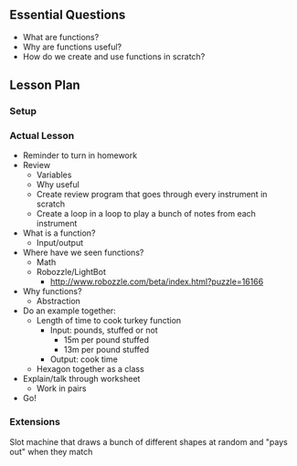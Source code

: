 ## Essential Questions

- What are functions?
- Why are functions useful?
- How do we create and use functions in scratch?

## Lesson Plan

### Setup

### Actual Lesson

- Reminder to turn in homework
- Review
    - Variables
    - Why useful
    - Create review program that goes through every instrument in scratch
    - Create a loop in a loop to play a bunch of notes from each instrument
- What is a function?
    - Input/output
- Where have we seen functions?
    - Math
    - Robozzle/LightBot
        - http://www.robozzle.com/beta/index.html?puzzle=16166
- Why functions?
    - Abstraction
- Do an example together:
    - Length of time to cook turkey function
        - Input: pounds, stuffed or not
            - 15m per pound stuffed
            - 13m per pound stuffed
        - Output: cook time
    - Hexagon together as a class
- Explain/talk through worksheet
    - Work in pairs
- Go!

### Extensions

Slot machine that draws a bunch of different shapes at random and "pays out"
when they match
